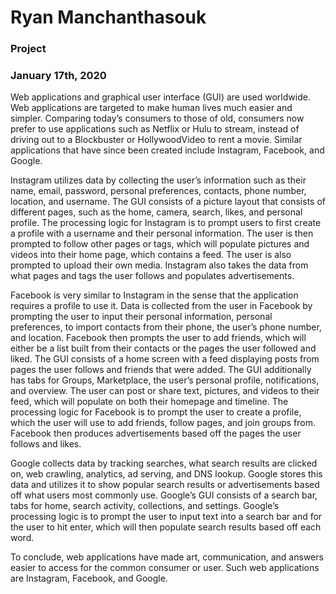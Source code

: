 # Ryan Manchanthasouk
### Project
### January 17th, 2020

Web applications and graphical user interface (GUI) are used worldwide.  Web applications are targeted to make human lives much easier and simpler.  Comparing today’s consumers to those of old, consumers now prefer to use applications such as Netflix or Hulu to stream, instead of driving out to a Blockbuster or HollywoodVideo to rent a movie.   Similar applications that have since been created include Instagram, Facebook, and Google.

Instagram utilizes data by collecting the user’s information such as their name, email, password, personal preferences, contacts, phone number, location, and username.  The GUI consists of a picture layout that consists of different pages, such as the home, camera, search, likes, and personal profile.  The processing logic for Instagram is to prompt users to first create a profile with a username and their personal information.  The user is then prompted to follow other pages or tags, which will populate pictures and videos into their home page, which contains a feed.  The user is also prompted to upload their own media.  Instagram also takes the data from what pages and tags the user follows and populates advertisements.

Facebook is very similar to Instagram in the sense that the application requires a profile to use it.  Data is collected from the user in Facebook by prompting the user to input their personal information, personal preferences, to import contacts from their phone, the user’s phone number, and location.  Facebook then prompts the user to add friends, which will either be a list built from their contacts or the pages the user followed and liked.  The GUI consists of a home screen with a feed displaying posts from pages the user follows and friends that were added.  The GUI additionally has tabs for Groups, Marketplace, the user’s personal profile, notifications, and overview.  The user can post or share text, pictures, and videos to their feed, which will populate on both their homepage and timeline.  The processing logic for Facebook is to prompt the user to create a profile, which the user will use to add friends, follow pages, and join groups from.  Facebook then produces advertisements based off the pages the user follows and likes.

Google collects data by tracking searches, what search results are clicked on, web crawling, analytics, ad serving, and DNS lookup.  Google stores this data and utilizes it to show popular search results or advertisements based off what users most commonly use.  Google’s GUI consists of a search bar, tabs for home, search activity, collections, and settings.  Google’s processing logic is to prompt the user to input text into a search bar and for the user to hit enter, which will then populate search results based off each word.

To conclude, web applications have made art, communication, and answers easier to access for the common consumer or user.  Such web applications are Instagram, Facebook, and Google.

